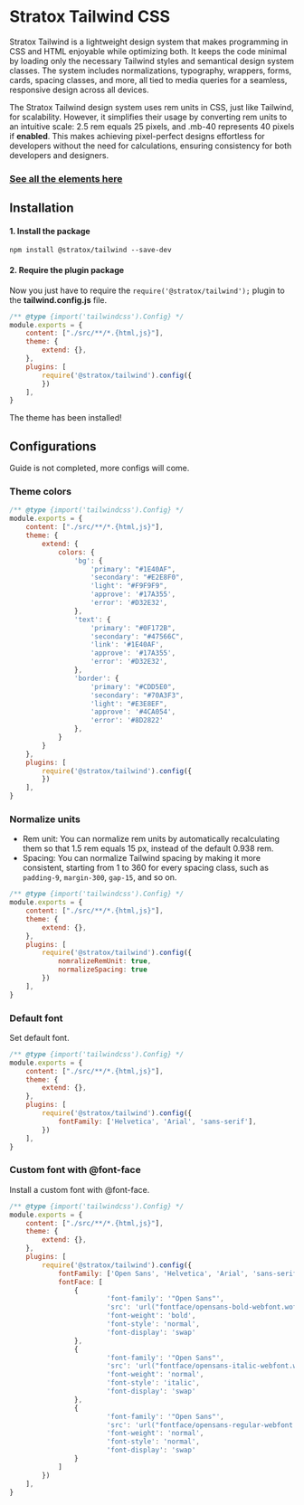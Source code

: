 

# Stratox Tailwind CSS
Stratox Tailwind is a lightweight design system that makes programming in CSS and HTML enjoyable while optimizing both. It keeps the code minimal by loading only the necessary Tailwind styles and semantical design system classes. The system includes normalizations, typography, wrappers, forms, cards, spacing classes, and more, all tied to media queries for a seamless, responsive design across all devices.

The Stratox Tailwind design system uses rem units in CSS, just like Tailwind, for scalability. However, it simplifies their usage by converting rem units to an intuitive scale: 2.5 rem equals 25 pixels, and .mb-40 represents 40 pixels if **enabled**. This makes achieving pixel-perfect designs effortless for developers without the need for calculations, ensuring consistency for both developers and designers.

### [See all the elements here](https://wazabii.se/stratox-tailwind/)

## Installation

#### 1. Install the package
```
npm install @stratox/tailwind --save-dev
```

#### 2. Require the plugin package
Now you just have to require the `require('@stratox/tailwind');` plugin to the **tailwind.config.js** file.

```js
/** @type {import('tailwindcss').Config} */
module.exports = {
    content: ["./src/**/*.{html,js}"],
    theme: {
        extend: {},
    },
    plugins: [
        require('@stratox/tailwind').config({
        })
    ],
}
```
The theme has been installed!

## Configurations
Guide is not completed, more configs will come.

### Theme colors
```js
/** @type {import('tailwindcss').Config} */
module.exports = {
    content: ["./src/**/*.{html,js}"],
    theme: {
        extend: {
            colors: {
                'bg': {
                    'primary': "#1E40AF",
                    'secondary': "#E2E8F0",
                    'light': "#F9F9F9",
                    'approve': '#17A355',
                    'error': '#D32E32',
                },
                'text': {
                    'primary': "#0F172B",
                    'secondary': "#47566C",
                    'link': '#1E40AF',
                    'approve': '#17A355',
                    'error': '#D32E32',
                },
                'border': {
                    'primary': "#CDD5E0",
                    'secondary': "#70A3F3",
                    'light': "#E3E8EF",
                    'approve': '#4CA054',
                    'error': '#8D2822'
                },
            }
        }
    },
    plugins: [
        require('@stratox/tailwind').config({
        })
    ],
}
```

### Normalize units
* Rem unit: You can normalize rem units by automatically recalculating them so that 1.5 rem equals 15 px, instead of the default 0.938 rem.
* Spacing: You can normalize Tailwind spacing by making it more consistent, starting from 1 to 360 for every spacing class, such as `padding-9`, `margin-300`, `gap-15`, and so on.
```js
/** @type {import('tailwindcss').Config} */
module.exports = {
    content: ["./src/**/*.{html,js}"],
    theme: {
        extend: {},
    },
    plugins: [
        require('@stratox/tailwind').config({
            nomralizeRemUnit: true,
            normalizeSpacing: true
        })
    ],
}
```

### Default font
Set default font.
```js
/** @type {import('tailwindcss').Config} */
module.exports = {
    content: ["./src/**/*.{html,js}"],
    theme: {
        extend: {},
    },
    plugins: [
        require('@stratox/tailwind').config({
            fontFamily: ['Helvetica', 'Arial', 'sans-serif'],
        })
    ],
}

```
### Custom font with @font-face
Install a custom font with @font-face.
```js
/** @type {import('tailwindcss').Config} */
module.exports = {
    content: ["./src/**/*.{html,js}"],
    theme: {
        extend: {},
    },
    plugins: [
        require('@stratox/tailwind').config({
            fontFamily: ['Open Sans', 'Helvetica', 'Arial', 'sans-serif'],
            fontFace: [
                {
                        'font-family': '"Open Sans"',
                        'src': 'url("fontface/opensans-bold-webfont.woff2") format("woff2")',
                        'font-weight': 'bold',
                        'font-style': 'normal',
                        'font-display': 'swap'
                },
                {
                        'font-family': '"Open Sans"',
                        'src': 'url("fontface/opensans-italic-webfont.woff2") format("woff2")',
                        'font-weight': 'normal',
                        'font-style': 'italic',
                        'font-display': 'swap'
                },
                {
                        'font-family': '"Open Sans"',
                        'src': 'url("fontface/opensans-regular-webfont.woff2") format("woff2")',
                        'font-weight': 'normal',
                        'font-style': 'normal',
                        'font-display': 'swap'
                }
            ]
        })
    ],
}
```
